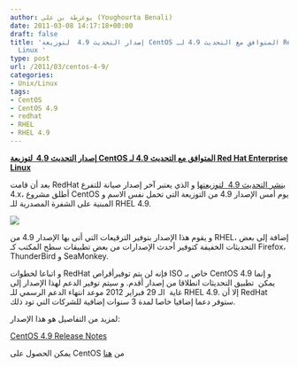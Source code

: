 ```yaml
---
author: يوغرطة بن علي (Youghourta Benali)
date: 2011-03-08 14:17:18+00:00
draft: false
title: 'إصدار التحديث 4.9  لتوزيعة CentOS المتوافق مع التحديث 4.9 لـ Red Hat Enterprise
  Linux '
type: post
url: /2011/03/centos-4-9/
categories:
- Unix/Linux
tags:
- CentOS
- CentOS 4.9
- redhat
- RHEL
- RHEL 4.9
---
```


[**إصدار التحديث 4.9  لتوزيعة CentOS المتوافق مع التحديث 4.9 لـ Red Hat Enterprise Linux**](http://www.it-scoop.com/2011/03/centos-4-9/)


بعد أن قامت RedHat [بنشر التحديث 4.9  لتوزيعتها](http://www.it-scoop.com/2011/02/red-hat-enterprise-linux-4-9/) و الذي يعتبر آخر إصدار صيانة للتفرع 4.x، أطلق مشروع CentOS يوم أمس الإصدار 4.9 من التوزيعة التي تحمل نفس الاسم و المبنية على الشفرة المصدرية للـ RHEL 4.9.






[![](http://www.it-scoop.com/wp-content/uploads/2011/03/centos-logo.png)
](http://www.it-scoop.com/2011/03/centos-4-9/)



و يقوم هذا الإصدار بتوفير الترقيعات التي أتى بها الإصدار 4.9 من RHEL، إضافة إلى بعض التحديثات الخفيفة كتوفير أحدث الإصدارات من بعض تطبيقات سطح المكتب كـ Firefox، ThunderBird و SeaMonkey.

و اتباعا لخطوات RedHat فإنه لن يتم توفيرأقراص ISO خاص بـ CentOS 4.9 و إنما يمكن  تطبيق التحديثات انطلاقا من إصدار أقدم. و سيتم توفير الدعم لهذا الإصدار إلى غاية  الـ 29 فبراير 2012 موعد انتهاء الدعم الرسمي للـ RHEL 4.9. إلا أن RedHat ستوفر دعما إضافيا خاصا لمدة 3 سنوات إضافية للشركات التي تود ذلك.

لمزيد من التفاصيل هو هذا الإصدار:

[CentOS 4.9 Release Notes](http://wiki.centos.org/Manuals/ReleaseNotes/CentOS4.9)

يمكن الحصول على CentOS من [هنا](http://wiki.centos.org/Download)




